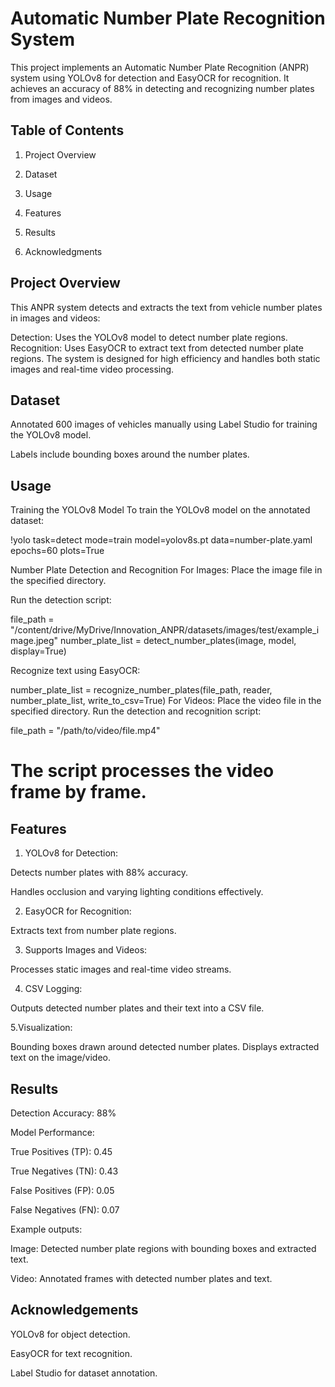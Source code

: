 
# Automatic Number Plate Recognition System

This project implements an Automatic Number Plate Recognition (ANPR) system using YOLOv8 for detection and EasyOCR for recognition. It achieves an accuracy of 88% in detecting and recognizing number plates from images and videos.

## Table of Contents
1. Project Overview

2. Dataset

3. Usage

4. Features

5. Results

6. Acknowledgments

## Project Overview
This ANPR system detects and extracts the text from vehicle number plates in images and videos:

Detection: Uses the YOLOv8 model to detect number plate regions.
Recognition: Uses EasyOCR to extract text from detected number plate regions.
The system is designed for high efficiency and handles both static images and real-time video processing.
## Dataset
Annotated 600 images of vehicles manually using Label Studio for training the YOLOv8 model.

Labels include bounding boxes around the number plates.


## Usage
Training the YOLOv8 Model
To train the YOLOv8 model on the annotated dataset:

!yolo task=detect mode=train model=yolov8s.pt data=number-plate.yaml epochs=60 plots=True

Number Plate Detection and Recognition
For Images:
Place the image file in the specified directory.

Run the detection script:

file_path = "/content/drive/MyDrive/Innovation_ANPR/datasets/images/test/example_image.jpeg"
number_plate_list = detect_number_plates(image, model, display=True)

Recognize text using EasyOCR:

number_plate_list = recognize_number_plates(file_path, reader, number_plate_list, write_to_csv=True)
For Videos:
Place the video file in the specified directory.
Run the detection and recognition script:

file_path = "/path/to/video/file.mp4"
# The script processes the video frame by frame.
## Features
1. YOLOv8 for Detection:

Detects number plates with 88% accuracy.

Handles occlusion and varying lighting conditions effectively.

2. EasyOCR for Recognition:

Extracts text from number plate regions.

3. Supports Images and Videos:

Processes static images and real-time video streams.

4. CSV Logging:

Outputs detected number plates and their text into a CSV file.

5.Visualization:

Bounding boxes drawn around detected number plates.
Displays extracted text on the image/video.
## Results
Detection Accuracy: 88%

Model Performance:

True Positives (TP): 0.45

True Negatives (TN): 0.43

False Positives (FP): 0.05

False Negatives (FN): 0.07

Example outputs:

Image: Detected number plate regions with bounding boxes and extracted text.

Video: Annotated frames with detected number plates and text.

## Acknowledgements
YOLOv8 for object detection.

EasyOCR for text recognition.

Label Studio for dataset annotation.

